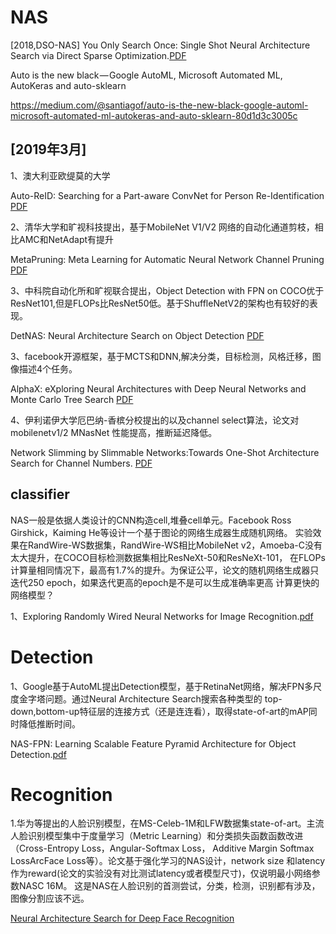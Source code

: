 
# NAS

[2018,DSO-NAS] You Only Search Once: Single Shot Neural Architecture Search via Direct Sparse Optimization.[PDF](https://arxiv.org/pdf/1811.01567.pdf)

Auto is the new black — Google AutoML, Microsoft Automated ML, AutoKeras and auto-sklearn

https://medium.com/@santiagof/auto-is-the-new-black-google-automl-microsoft-automated-ml-autokeras-and-auto-sklearn-80d1d3c3005c

## [2019年3月]

1、澳大利亚欧缇莫的大学

Auto-ReID: Searching for a Part-aware ConvNet for Person Re-Identification [PDF](https://arxiv.org/pdf/1903.09776.pdf)

2、清华大学和旷视科技提出，基于MobileNet V1/V2 网络的自动化通道剪枝，相比AMC和NetAdapt有提升

MetaPruning: Meta Learning for Automatic Neural Network Channel Pruning [PDF](https://arxiv.org/pdf/1903.10258.pdf)

3、中科院自动化所和旷视联合提出，Object Detection with FPN on COCO优于ResNet101,但是FLOPs比ResNet50低。基于ShuffleNetV2的架构也有较好的表现。

DetNAS: Neural Architecture Search on Object Detection [PDF](https://arxiv.org/pdf/1903.10979v1.pdf)

3、facebook开源框架，基于MCTS和DNN,解决分类，目标检测，风格迁移，图像描述4个任务。

AlphaX: eXploring Neural Architectures with Deep Neural Networks and Monte Carlo Tree Search [PDF](https://arxiv.org/pdf/1903.11059.pdf)

4、伊利诺伊大学厄巴纳-香槟分校提出的以及channel select算法，论文对mobilenetv1/2 MNasNet 性能提高，推断延迟降低。

Network Slimming by Slimmable Networks:Towards One-Shot Architecture Search for Channel Numbers. [PDF](https://arxiv.org/pdf/1903.11728.pdf)

## classifier

NAS一般是依据人类设计的CNN构造cell,堆叠cell单元。Facebook Ross Girshick，Kaiming He等设计一个基于图论的网络生成器生成随机网络。
实验效果在RandWire-WS数据集，RandWire-WS相比MobileNet v2，Amoeba-C没有太大提升，在COCO目标检测数据集相比ResNeXt-50和ResNeXt-101，
在FLOPs计算量相同情况下，最高有1.7%的提升。为保证公平，论文的随机网络生成器只迭代250 epoch，如果迭代更高的epoch是不是可以生成准确率更高
计算更快的网络模型？

1、Exploring Randomly Wired Neural Networks for Image Recognition.[pdf](https://arxiv.org/pdf/1904.01569.pdf)

# Detection
1、Google基于AutoML提出Detection模型，基于RetinaNet网络，解决FPN多尺度金字塔问题。通过Neural Architecture Search搜索各种类型的
top-down,bottom-up特征层的连接方式（还是连连看），取得state-of-art的mAP同时降低推断时间。

NAS-FPN: Learning Scalable Feature Pyramid Architecture for Object Detection.[pdf](https://arxiv.org/pdf/1904.07392.pdf)

# Recognition

1.华为等提出的人脸识别模型，在MS-Celeb-1M和LFW数据集state-of-art。主流人脸识别模型集中于度量学习（Metric Learning）和分类损失函数函数改进（Cross-Entropy Loss，Angular-Softmax Loss，
Additive Margin Softmax LossArcFace Loss等）。论文基于强化学习的NAS设计，network size 和latency作为reward(论文的实验没有对比测试latency或者模型尺寸)，仅说明最小网络参数NASC 16M。
这是NAS在人脸识别的首测尝试，分类，检测，识别都有涉及，图像分割应该不远。

[Neural Architecture Search for Deep Face Recognition](https://arxiv.org/pdf/1904.09523.pdf)






